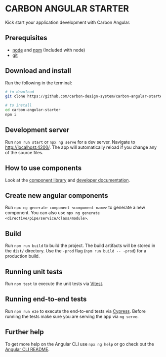 # CARBON ANGULAR STARTER

Kick start your application development with Carbon Angular.

## Prerequisites

* [node](https://nodejs.org/) and [npm](https://www.npmjs.com/) (Included with node)
* [git](https://git-scm.com/)

## Download and install

Run the following in the terminal:

```bash
# to download
git clone https://github.com/carbon-design-system/carbon-angular-starter.git

# to install
cd carbon-angular-starter
npm i
```

## Development server
Run `npm run start` or `npx ng serve` for a dev server. Navigate to [http://localhost:4200/](http://localhost:4200/). The app will automatically reload if you change any of the source files.

## How to use components

Look at the [component library](https://angular.carbondesignsystem.com/) and [developer documentation](https://angular.carbondesignsystem.com/documentation/).

## Create new angular components

Run `npx ng generate component <component-name>` to generate a new component. You can also use `npx ng generate <directive/pipe/service/class/module>`.

## Build

Run `npm run build` to build the project. The build artifacts will be stored in the `dist/` directory. Use the `-prod` flag (`npm run build -- -prod`) for a production build.

## Running unit tests

Run `npm test` to execute the unit tests via [Vitest](https://vitest.dev/).

## Running end-to-end tests

Run `npm run e2e` to execute the end-to-end tests via [Cypress](https://www.cypress.io/).
Before running the tests make sure you are serving the app via `ng serve`.

## Further help

To get more help on the Angular CLI use `npx ng help` or go check out the [Angular CLI README](https://github.com/angular/angular-cli/blob/master/README.md).
